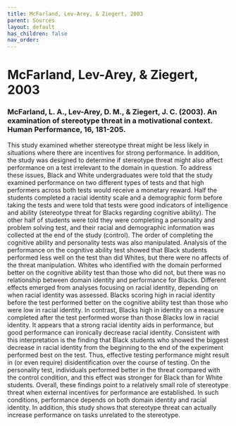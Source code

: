 ```yaml
---
title: McFarland, Lev-Arey, & Ziegert, 2003
parent: Sources
layout: default
has_children: false
nav_order: 
---
```


# McFarland, Lev-Arey, & Ziegert, 2003

### McFarland, L. A., Lev-Arey, D. M., & Ziegert, J. C. (2003). An examination of stereotype threat in a motivational context. Human Performance, 16, 181-205.

This study examined whether stereotype threat might be less likely in situations where there are incentives for strong performance. In addition, the study was designed to determine if stereotype threat might also affect performance on a test irrelevant to the domain in question. To address these issues, Black and White undergraduates were told that the study examined performance on two different types of tests and that high performers across both tests would receive a monetary reward. Half the students completed a racial identity scale and a demographic form before taking the tests and were told that tests were good indicators of intelligence and ability (stereotype threat for Blacks regarding cognitive ability). The other half of students were told they were completing a personality and problem solving test, and their racial and demographic information was collected at the end of the study (control). The order of completing the cognitive ability and personality tests was also manipulated. Analysis of the performance on the cognitive ability test showed that Black students performed less well on the test than did Whites, but there were no affects of the threat manipulation. Whites who identified with the domain performed better on the cognitive ability test than those who did not, but there was no relationship between domain identity and performance for Blacks. Different effects emerged from analyses focusing on racial identity, depending on when racial identity was assessed. Blacks scoring high in racial identity before the test performed better on the cognitive ability test than those who were low in racial identity. In contrast, Blacks high in identity on a measure completed after the test performed worse than those Blacks low in racial identity. It appears that a strong racial identity aids in performance, but good performance can ironically decrease racial identity. Consistent with this interpretation is the finding that Black students who showed the biggest decrease in racial identity from the beginning to the end of the experiment performed best on the test. Thus, effective testing performance might result in (or even require) disidentification over the course of testing. On the personality test, individuals performed better in the threat compared with the control condition, and this effect was stronger for Black than for White students. Overall, these findings point to a relatively small role of stereotype threat when external incentives for performance are established. In such conditions, performance depends on both domain identity and racial identity. In addition, this study shows that stereotype threat can actually increase performance on tasks unrelated to the stereotype.
